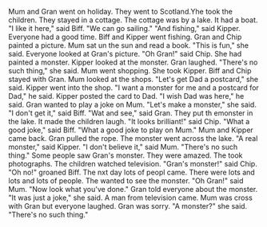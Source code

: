Mum and Gran went on holiday.
They went to Scotland.Yhe took the children.
They stayed in a cottage.
The cottage was by a lake.
It had a boat.
"I like it here," said Biff.
"We can go sailing."
"And fishing," said Kipper.
Everyone had a good time.
Biff and Kipper went fishing.
Gran and Chip painted a picture.
Mum sat un the sun and read a book.
"This is fun," she said.
Everyone looked at Gran's picture.
"Oh Gran!" said Chip.
She had painted a monster.
Kipper looked at the monster.
Gran laughed.
"There's no such thing," she said.
Mum went shopping.
She took Kipper.
Biff and Chip stayed with Gran.
Mum looked at the shops.
"Let's get Dad a postcard," she said.
Kipper went into the shop.
"I want a monster for me and a postcard for Dad," he said.
Kipper posted the card to Dad.
"I wish Dad was here," he said.
Gran wanted to play a joke on Mum.
"Let's make a monster," she said.
"I don't get it," said Biff.
"Wat and see," said Gran.
They put th emonster in the lake.
It made the children laugh.
"It looks brilliant!" said Chip.
"What a good joke," said Biff.
"What a good joke to play on Mum."
Mum and Kipper came back.
Gran pulled the rope.
The monster went across the lake.
"A real monster," said Kipper.
"I don't believe it," said Mum.
"There's no such thing."
Some people saw Gran's monster.
They were amazed.
The took photographs.
The children watched television.
"Gran's monster!" said Chip.
"Oh no!" groaned Biff.
The nxt day lots of peopl came.
There were lots and lots and lots of people.
The wanted to see the monster.
"Oh Gran!" said Mum.
"Now look what you've done."
Gran told everyone about the monster.
"It was just a joke," she said.
A man from television came.
Mum was cross with Gran but everyone laughed.
Gran was sorry.
"A monster?" she said.
"There's no such thing."
